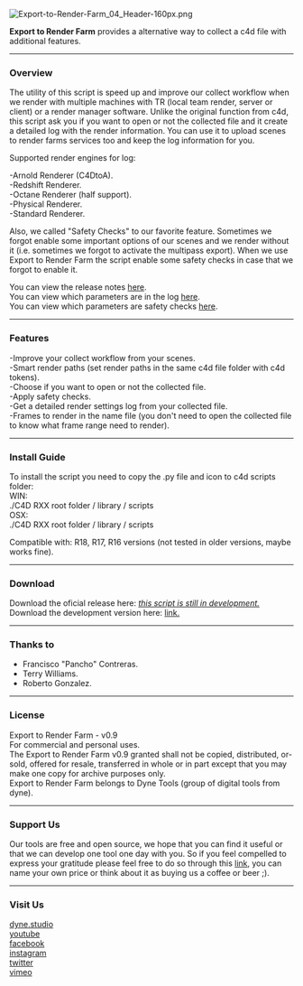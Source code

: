 ![Export-to-Render-Farm_04_Header-160px.png](https://bitbucket.org/repo/gk78rnE/images/1495520629-Export-to-Render-Farm_04_Header-160px.png)

**Export to Render Farm** provides a alternative way to collect a c4d file with additional features.   

----------------

### Overview
The utility of this script is speed up and improve our collect workflow when we render with multiple machines with TR (local team render, server or client) or a render manager software. Unlike the original function from c4d, this script ask you if you want to open or not the collected file and it create a detailed log with the render information. You can use it to upload scenes to render farms services too and keep the log information for you.   

Supported render engines for log:   

-Arnold Renderer (C4DtoA).   
-Redshift Renderer.  
-Octane Renderer (half support).  
-Physical Renderer.   
-Standard Renderer.   
 
Also, we called "Safety Checks" to our favorite feature. Sometimes we forgot enable some important options of our scenes and we render without it (i.e. sometimes we forgot to activate the multipass export). When we use Export to Render Farm the script enable some safety checks in case that we forgot to enable it.

You can view the release notes [here](https://bitbucket.org/dynestudio/c4d-export-to-render-farm/wiki/Release%20Notes).   
You can view which parameters are in the log [here](https://bitbucket.org/dynestudio/c4d-export-to-render-farm/wiki/Log%20Details).   
You can view which parameters are safety checks [here](https://bitbucket.org/dynestudio/c4d-export-to-render-farm/wiki/Safety%20Checks).   

----------------

### Features
-Improve your collect workflow from your scenes.  
-Smart render paths (set render paths in the same c4d file folder with c4d tokens).   
-Choose if you want to open or not the collected file.   
-Apply safety checks.   
-Get a detailed render settings log from your collected file.   
-Frames to render in the name file (you don't need to open the collected file to know what frame range need to render).

----------------

### Install Guide  
To install the script you need to copy the .py file and icon to c4d scripts folder:   
WIN:   
./C4D RXX root folder / library / scripts   
OSX:   
./C4D RXX root folder / library / scripts   


Compatible with: R18, R17, R16 versions (not tested in older versions, maybe works fine).   

----------------

### Download 
Download the oficial release here: [*this script is still in development.*](https://bitbucket.org/dynestudio/c4d-export-to-render-farm/downloads/)   
Download the development version here: [link.](https://bitbucket.org/dynestudio/c4d-export-to-render-farm/downloads/)   

----------------

### Thanks to
* Francisco "Pancho" Contreras.
* Terry Williams.
* Roberto Gonzalez.

----------------

### License  
Export to Render Farm - v0.9   
For commercial and personal uses.   
The Export to Render Farm v0.9 granted shall not be copied, distributed, or-sold, offered for resale, transferred in whole or in part except that you may make one copy for archive purposes only.   
Export to Render Farm belongs to Dyne Tools (group of digital tools from dyne).   

----------------

### Support Us  
Our tools are free and open source, we hope that you can find it useful or that we can develop one tool one day with you. So if you feel compelled to express your gratitude please feel free to do so through this [link](https://www.paypal.me/cdordelly), you can name your own price or think about it as buying us a coffee or beer ;). 

----------------

### Visit Us  
[dyne.studio](http://dyne.studio/)   
[youtube](http://bit.ly/dyne_yt)   
[facebook](http://bit.ly/dyne_fb)   
[instagram](http://bit.ly/dyne_ig)  
[twitter](http://bit.ly/dyne_tw)   
[vimeo](http://bit.ly/dyne_vimeo)

   
